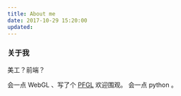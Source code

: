 ```yaml
---
title: About me
date: 2017-10-29 15:20:00
updated:
---
```


### 关于我

美工？前端？

会一点 WebGL 、写了个 [PFGL](https://github.com/PeakFish/pfgl.js) 欢迎围观。
会一点 python 。



